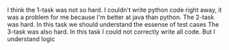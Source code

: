 I think the 1-task was not so hard. I couldn't write python code right away, it was a problem for me because I'm better at java than python.
The 2-task was hard. In this task we should understand the essense of test cases
The 3-task was also hard. In this task I could not correctly write all code. But I understand logic
